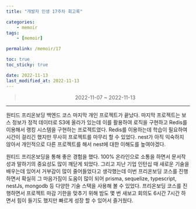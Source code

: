 ```yaml
---
title: "개발자 인생 17주차 회고록"

categories:
    - memoir
tags:
    - [memoir]

permalink: /memoir/17

toc: true
toc_sticky: true

date: 2022-11-13
last_modified_at: 2022-11-13
---
```


> <center> 2022-11-07 ~ 2022-11-13 </center>

---

원티드 프리온보딩 백엔드 코스 마지막 개인 프로젝트가 끝났다. 마지막 프로젝트는 보스 정보가 정적 데이터로 S3에 올라가 있는데 이를 활용하여 로직을 구현하고 Redis를 이용해서 랭킹 시스템을 구현하는 프로젝트였다. Redis를 이용하는데 학습이 필요하여 시간이 걸리긴 했지만 무사히 프로젝트를 마무리 할 수 있었다. nest가 아직 익숙하지 않아서 개인적으로 다른 프로젝트를 해서 nest에 대한 이해도를 높여야겠다.

 

원티드 프리온보딩을 통해 좋은 경험을 했다. 100% 온라인으로 소통을 하면서 문서작성과 말하기의 중요성도 많이 깨닫게 되었다. 그리고 지난 기업 인턴십 때 새로운 기술을 배우는데 있어서 거부감이 많이 줄어들었다고 생각했는데 이번 프리온보딩 코스를 진행하면서 확실히 그 마음가짐이 도움이 많이 되어 prisma, sequelize, typescript, nestJs, mongodb 등 다양한 기술 스택을 사용해 볼 수 있었다. 프리온보딩 코스를 진행하면서 프로젝트 마감 기한을 맞추기 위해 밤도 몇 번 새보고 회의도 6시간 7시간 하면서 힘이 들기도 했지만 빠르게 성장 할 수 있어서 즐거웠다.